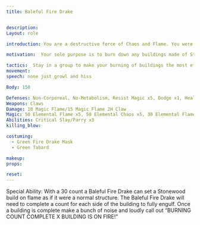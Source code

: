 ```yaml
---
title: Baleful Fire Drake


description: 
Layout: role

introduction: You are a destructive force of Chaos and Flame. You were gifted to the Bloody Fist by the Black Shadow via Ritual to burn their enemies to ashes when conventional means wont work. Stonewood will not burn by normal means but there is nothing your flame cant burn with enough time and rage. The Bloody Fist will issue you orders on who and what to order burn, you will carry out these orders but if the Black Shadow commands your will nothing will change you mind when his majestic commanding voice radiates in your mind

motivation:  Your sole purpose is to burn down any buildings made of Stonewood the Bloody Fist failed to burn before you were summoned. You will kill anyone who gets in your way. You don't chase people down and murder them in cold blood but you will defend yourself and attack when attacked. As long as your contract is completed and buildings are burned your deal with the Black Shadow is complete via the Orcs making a proper sacrifice to summon your power.

tactics:  Stay in a group to make your burning of buildings the most effective. There is strength in numbers. Singled out you aren’t particularly terrifying but as a group of 6 you are very mighty. Be imposing and intimidating if people get near you take a defensive stance and loudly tell them to step back or be forcibly removed from the area. Attempt to get the PCs to leave you alone to burn buildings in peace per your contract but they will most likely provoke you with the battlefield chaos going on. If you can't stay together as 6 or some are killed awaiting respawn, move as you can and get to objective points in the camp to set buildings on fire
movement:
speech: none just growl and hiss

Body: 150

Defenses: Non-Corporeal, No-Metabolism, Resist Magic x5, Dodge x1, Healed by Flame/Chaos, Takes Double Damage from Ice/Healing
Weapons: Claws
Damage: 10 Magic Flame/15 Magic Flame 2H Claw
Magic: 50 Elemental Flame x5, 50 Elemental Chaos x5, 30 Elemental Flame x5, 30 Elemental Chaos x5
Abilities: Critical Slay/Parry x3
killing_blow: 

costuming: 
  - Green Fire Drake Mask
  - Green Tabard

makeup:
props: 

reset:
---
```


Special Ability: With a 30 count a Baleful Fire Drake can set a Stonewood build on flame as if it were a normal structure. The Baleful Fire Drake will need to complete a count for each side of the building  to fully engulf. Once a building is complete make a bunch of noise and loudly call out “BURNING COUNT COMPLETE X BUILDING IS ON FIRE!”
